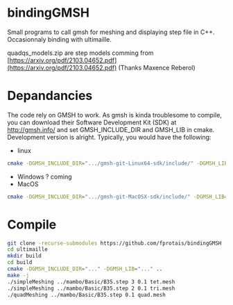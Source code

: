 # bindingGMSH
Small programs to call gmsh for meshing and displaying step file in C++. Occasionnaly binding with ultimaille. 

quadqs_models.zip are step models comming from [https://arxiv.org/pdf/2103.04652.pdf](https://arxiv.org/pdf/2103.04652.pdf) (Thanks Maxence Reberol)
# Depandancies
The code rely on GMSH to work. As gmsh is kinda troublesome to compile, you can download their Software Development Kit (SDK) at http://gmsh.info/ and set GMSH_INCLUDE_DIR and GMSH_LIB in cmake. Development version is alright.
Typically, you would have the following:
* linux
```sh
cmake -DGMSH_INCLUDE_DIR=".../gmsh-git-Linux64-sdk/include/" -DGMSH_LIB=".../gmsh-git-Linux64-sdk/lib/libgmsh.so" ..
```
* Windows ?
coming
* MacOS
```sh
cmake -DGMSH_INCLUDE_DIR=".../gmsh-git-MacOSX-sdk/include/" -DGMSH_LIB=".../gmsh-git-MacOSX-sdk/lib/libgmsh.dylib" ..
```
# Compile 
```sh
git clone -recurse-submodules https://github.com/fprotais/bindingGMSH
cd ultimaille 
mkdir build 
cd build 
cmake -DGMSH_INCLUDE_DIR="..." -DGMSH_LIB="..." .. 
make -j 
./simpleMeshing ../mambo/Basic/B35.step 3 0.1 tet.mesh
./simpleMeshing ../mambo/Basic/B35.step 2 0.1 tri.mesh
./quadMeshing ../mambo/Basic/B35.step 0.1 quad.mesh

```
